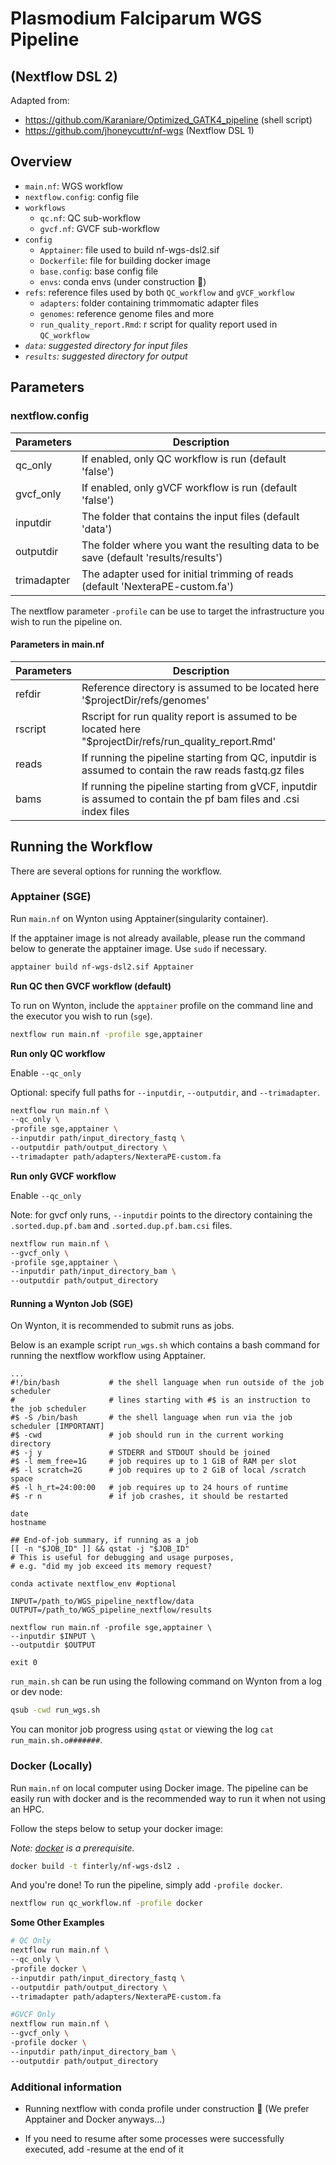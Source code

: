 # Plasmodium Falciparum WGS Pipeline 
## (Nextflow DSL 2)

Adapted from: 
- https://github.com/Karaniare/Optimized_GATK4_pipeline (shell script)
- https://github.com/jhoneycuttr/nf-wgs (Nextflow DSL 1)

## Overview
- `main.nf`: WGS workflow 
- `nextflow.config`: config file
- `workflows` 
  - `qc.nf`: QC sub-workflow 
  - `gvcf.nf`: GVCF sub-workflow
- `config`
  - `Apptainer`: file used to build nf-wgs-dsl2.sif  
  - `Dockerfile`: file for building docker image 
  - `base.config`: base config file 
  - `envs`: conda envs (under construction :construction:)
- `refs`: reference files used by both `QC_workflow` and `gVCF_workflow`
  - `adapters`: folder containing trimmomatic adapter files
  - `genomes`: reference genome files and more
  - `run_quality_report.Rmd`: r script for quality report used in `QC_workflow`
- *`data`: suggested directory for input files*
- *`results`: suggested directory for output*

## Parameters

### nextflow.config
|Parameters|Description|
|---|---|
|qc_only|If enabled, only QC workflow is run (default 'false')|
|gvcf_only|If enabled, only gVCF workflow is run (default 'false')|
|inputdir|The folder that contains the input files (default 'data')|
|outputdir|The folder where you want the resulting data to be save (default 'results/results')|
|trimadapter|The adapter used for initial trimming of reads (default 'NexteraPE-custom.fa')|

The nextflow parameter `-profile` can be use to target the infrastructure you wish to run the pipeline on.

#### Parameters in main.nf
|Parameters|Description|
|---|---|
|refdir|Reference directory is assumed to be located here '$projectDir/refs/genomes'|
|rscript|Rscript for run quality report is assumed to be located here "$projectDir/refs/run_quality_report.Rmd'|
|reads|If running the pipeline starting from QC, inputdir is assumed to contain the raw reads fastq.gz files|
|bams|If running the pipeline starting from gVCF, inputdir is assumed to contain the pf bam files and .csi index files|

## Running the Workflow

There are several options for running the workflow. 

### Apptainer (SGE)
Run  `main.nf` on Wynton using Apptainer(singularity container). 

If the apptainer image is not already available, please run the command below to generate the apptainer image. Use `sudo` if necessary.
```bash
apptainer build nf-wgs-dsl2.sif Apptainer
```

**Run QC then GVCF workflow (default)** 

To run on Wynton, include the `apptainer` profile on the command line and the executor you wish to run (`sge`). 

```bash
nextflow run main.nf -profile sge,apptainer
```

**Run only QC workflow** 

Enable `--qc_only`

Optional: specify full paths for `--inputdir`, `--outputdir`, and `--trimadapter`. 

```bash
nextflow run main.nf \
--qc_only \
-profile sge,apptainer \
--inputdir path/input_directory_fastq \
--outputdir path/output_directory \
--trimadapter path/adapters/NexteraPE-custom.fa 
```

**Run only GVCF workflow** 

Enable `--qc_only`  

Note: for gvcf only runs, `--inputdir` points to the directory containing the `.sorted.dup.pf.bam` and `.sorted.dup.pf.bam.csi` files. 

```bash
nextflow run main.nf \
--gvcf_only \
-profile sge,apptainer \
--inputdir path/input_directory_bam \
--outputdir path/output_directory
```

#### Running a Wynton Job (SGE)
On Wynton, it is recommended to submit runs as jobs. 

Below is an example script `run_wgs.sh` which contains a bash command for running the nextflow workflow using Apptainer. 

```
...
#!/bin/bash           # the shell language when run outside of the job scheduler
#                     # lines starting with #$ is an instruction to the job scheduler
#$ -S /bin/bash       # the shell language when run via the job scheduler [IMPORTANT]
#$ -cwd               # job should run in the current working directory
#$ -j y               # STDERR and STDOUT should be joined
#$ -l mem_free=1G     # job requires up to 1 GiB of RAM per slot
#$ -l scratch=2G      # job requires up to 2 GiB of local /scratch space
#$ -l h_rt=24:00:00   # job requires up to 24 hours of runtime
#$ -r n               # if job crashes, it should be restarted

date
hostname

## End-of-job summary, if running as a job
[[ -n "$JOB_ID" ]] && qstat -j "$JOB_ID"  
# This is useful for debugging and usage purposes,
# e.g. "did my job exceed its memory request?

conda activate nextflow_env #optional

INPUT=/path_to/WGS_pipeline_nextflow/data
OUTPUT=/path_to/WGS_pipeline_nextflow/results

nextflow run main.nf -profile sge,apptainer \
--inputdir $INPUT \
--outputdir $OUTPUT

exit 0
```

`run_main.sh` can be run using the following command on Wynton from a log or dev node: 
```bash
qsub -cwd run_wgs.sh
```
You can monitor job progress using `qstat` or viewing the log `cat run_main.sh.o#######`. 


### Docker (Locally)
Run  `main.nf` on local computer using Docker image. The pipeline can be easily run with docker and is the recommended way to run it when not using an HPC.

Follow the steps below to setup your docker image:

*Note: [docker](https://www.docker.com/) is a prerequisite.*

```bash
docker build -t finterly/nf-wgs-dsl2 .
```

And you're done! To run the pipeline, simply add `-profile docker`. 

```bash
nextflow run qc_workflow.nf -profile docker
```

**Some Other Examples**

```bash
# QC Only
nextflow run main.nf \
--qc_only \
-profile docker \
--inputdir path/input_directory_fastq \
--outputdir path/output_directory \
--trimadapter path/adapters/NexteraPE-custom.fa 

#GVCF Only
nextflow run main.nf \
--gvcf_only \
-profile docker \
--inputdir path/input_directory_bam \
--outputdir path/output_directory 
```


### Additional information 

- Running nextflow with conda profile under construction :construction: (We prefer Apptainer and Docker anyways...)

- If you need to resume after some processes were successfully executed, add -resume at the end of it

